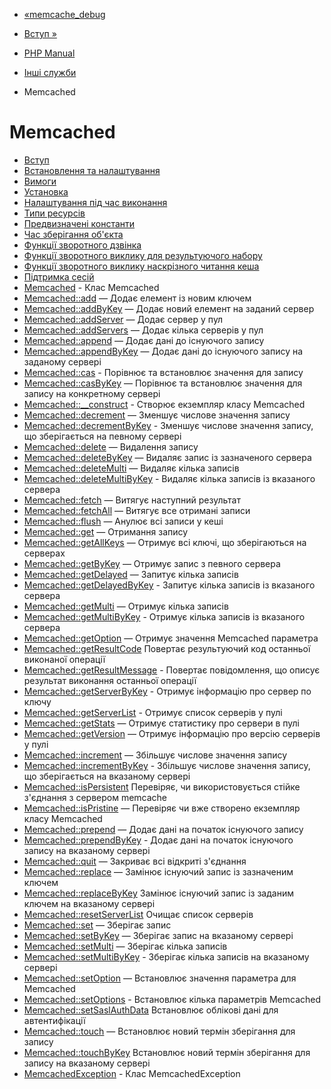 - [«memcache_debug](function.memcache-debug.md)
- [Вступ »](intro.memcached.md)

- [PHP Manual](index.md)
- [Інші служби](refs.remote.other.md)
- Memcached

# Memcached

- [Вступ](intro.memcached.md)
- [Встановлення та налаштування](memcached.setup.md)
- [Вимоги](memcached.requirements.md)
- [Установка](memcached.installation.md)
- [Налаштування під час виконання](memcached.configuration.md)
- [Типи ресурсів](memcached.resources.md)
- [Предвизначені константи](memcached.constants.md)
- [Час зберігання об'єкта](memcached.expiration.md)
- [Функції зворотного дзвінка](memcached.callbacks.md)
- [Функції зворотного виклику для результуючого
набору](memcached.callbacks.result.md)
- [Функції зворотного виклику наскрізного читання
кеша](memcached.callbacks.read-through.md)
- [Підтримка сесій](memcached.sessions.md)
- [Memcached](class.memcached.md) - Клас Memcached
- [Memcached::add](memcached.add.md) — Додає елемент із новим
ключем
- [Memcached::addByKey](memcached.addbykey.md) — Додає новий
елемент на заданий сервер
- [Memcached::addServer](memcached.addserver.md) — Додає
сервер у пул
- [Memcached::addServers](memcached.addservers.md) — Додає
кілька серверів у пул
- [Memcached::append](memcached.append.md) — Додає дані до
існуючого запису
- [Memcached::appendByKey](memcached.appendbykey.md) — Додає
дані до існуючого запису на заданому сервері
- [Memcached::cas](memcached.cas.md) - Порівнює та
встановлює значення для запису
- [Memcached::casByKey](memcached.casbykey.md) — Порівнює та
встановлює значення для запису на конкретному сервері
- [Memcached::\_\_construct](memcached.construct.md) - Створює
екземпляр класу Memcached
- [Memcached::decrement](memcached.decrement.md) — Зменшує
числове значення запису
- [Memcached::decrementByKey](memcached.decrementbykey.md) -
Зменшує числове значення запису, що зберігається на певному
сервері
- [Memcached::delete](memcached.delete.md) — Видалення запису
- [Memcached::deleteByKey](memcached.deletebykey.md) — Видаляє
запис із зазначеного сервера
- [Memcached::deleteMulti](memcached.deletemulti.md) — Видаляє
кілька записів
- [Memcached::deleteMultiByKey](memcached.deletemultibykey.md) -
Видаляє кілька записів із вказаного сервера
- [Memcached::fetch](memcached.fetch.md) — Витягує наступний
результат
- [Memcached::fetchAll](memcached.fetchall.md) — Витягує все
отримані записи
- [Memcached::flush](memcached.flush.md) — Анулює всі записи
у кеші
- [Memcached::get](memcached.get.md) — Отримання запису
- [Memcached::getAllKeys](memcached.getallkeys.md) — Отримує
всі ключі, що зберігаються на серверах
- [Memcached::getByKey](memcached.getbykey.md) — Отримує запис
з певного сервера
- [Memcached::getDelayed](memcached.getdelayed.md) — Запитує
кілька записів
- [Memcached::getDelayedByKey](memcached.getdelayedbykey.md) -
Запитує кілька записів із вказаного сервера
- [Memcached::getMulti](memcached.getmulti.md) — Отримує
кілька записів
- [Memcached::getMultiByKey](memcached.getmultibykey.md) -
Отримує кілька записів із вказаного сервера
- [Memcached::getOption](memcached.getoption.md) — Отримує
значення Memcached параметра
- [Memcached::getResultCode](memcached.getresultcode.md)
Повертає результуючий код останньої виконаної операції
- [Memcached::getResultMessage](memcached.getresultmessage.md) -
Повертає повідомлення, що описує результат виконання останньої
операції
- [Memcached::getServerByKey](memcached.getserverbykey.md) -
Отримує інформацію про сервер по ключу
- [Memcached::getServerList](memcached.getserverlist.md) -
Отримує список серверів у пулі
- [Memcached::getStats](memcached.getstats.md) — Отримує
статистику про сервери в пулі
- [Memcached::getVersion](memcached.getversion.md) — Отримує
інформацію про версію серверів у пулі
- [Memcached::increment](memcached.increment.md) — Збільшує
числове значення запису
- [Memcached::incrementByKey](memcached.incrementbykey.md) -
Збільшує числове значення запису, що зберігається на вказаному
сервері
- [Memcached::isPersistent](memcached.ispersistent.md)
Перевіряє, чи використовується стійке з'єднання з сервером
memcache
- [Memcached::isPristine](memcached.ispristine.md) — Перевіряє
чи вже створено екземпляр класу Memcached
- [Memcached::prepend](memcached.prepend.md) — Додає дані
на початок існуючого запису
- [Memcached::prependByKey](memcached.prependbykey.md) -
Додає дані на початок існуючого запису на вказаному
сервері
- [Memcached::quit](memcached.quit.md) — Закриває всі відкриті
з'єднання
- [Memcached::replace](memcached.replace.md) — Замінює
існуючий запис із зазначеним ключем
- [Memcached::replaceByKey](memcached.replacebykey.md)
Замінює існуючий запис із заданим ключем на вказаному
сервері
- [Memcached::resetServerList](memcached.resetserverlist.md)
Очищає список серверів
- [Memcached::set](memcached.set.md) — Зберігає запис
- [Memcached::setByKey](memcached.setbykey.md) — Зберігає
запис на вказаному сервері
- [Memcached::setMulti](memcached.setmulti.md) — Зберігає
кілька записів
- [Memcached::setMultiByKey](memcached.setmultibykey.md) -
Зберігає кілька записів на вказаному сервері
- [Memcached::setOption](memcached.setoption.md) — Встановлює
значення параметра для Memcached
- [Memcached::setOptions](memcached.setoptions.md) -
Встановлює кілька параметрів Memcached
- [Memcached::setSaslAuthData](memcached.setsaslauthdata.md)
Встановлює облікові дані для автентифікації
- [Memcached::touch](memcached.touch.md) — Встановлює новий
термін зберігання для запису
- [Memcached::touchByKey](memcached.touchbykey.md)
Встановлює новий термін зберігання для запису на вказаному
сервері
- [MemcachedException](class.memcachedexception.md) - Клас
MemcachedException
